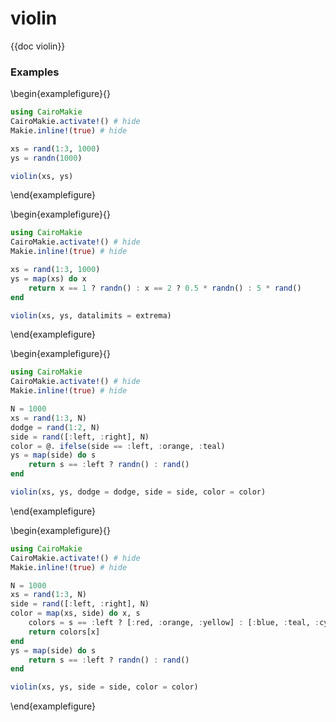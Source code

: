 # violin

{{doc violin}}

### Examples

\begin{examplefigure}{}
```julia
using CairoMakie
CairoMakie.activate!() # hide
Makie.inline!(true) # hide

xs = rand(1:3, 1000)
ys = randn(1000)

violin(xs, ys)
```
\end{examplefigure}

\begin{examplefigure}{}
```julia
using CairoMakie
CairoMakie.activate!() # hide
Makie.inline!(true) # hide

xs = rand(1:3, 1000)
ys = map(xs) do x
    return x == 1 ? randn() : x == 2 ? 0.5 * randn() : 5 * rand()
end

violin(xs, ys, datalimits = extrema)
```
\end{examplefigure}

\begin{examplefigure}{}
```julia
using CairoMakie
CairoMakie.activate!() # hide
Makie.inline!(true) # hide

N = 1000
xs = rand(1:3, N)
dodge = rand(1:2, N)
side = rand([:left, :right], N)
color = @. ifelse(side == :left, :orange, :teal)
ys = map(side) do s
    return s == :left ? randn() : rand()
end

violin(xs, ys, dodge = dodge, side = side, color = color)
```
\end{examplefigure}

\begin{examplefigure}{}
```julia
using CairoMakie
CairoMakie.activate!() # hide
Makie.inline!(true) # hide

N = 1000
xs = rand(1:3, N)
side = rand([:left, :right], N)
color = map(xs, side) do x, s
    colors = s == :left ? [:red, :orange, :yellow] : [:blue, :teal, :cyan]
    return colors[x]
end
ys = map(side) do s
    return s == :left ? randn() : rand()
end

violin(xs, ys, side = side, color = color)
```
\end{examplefigure}
